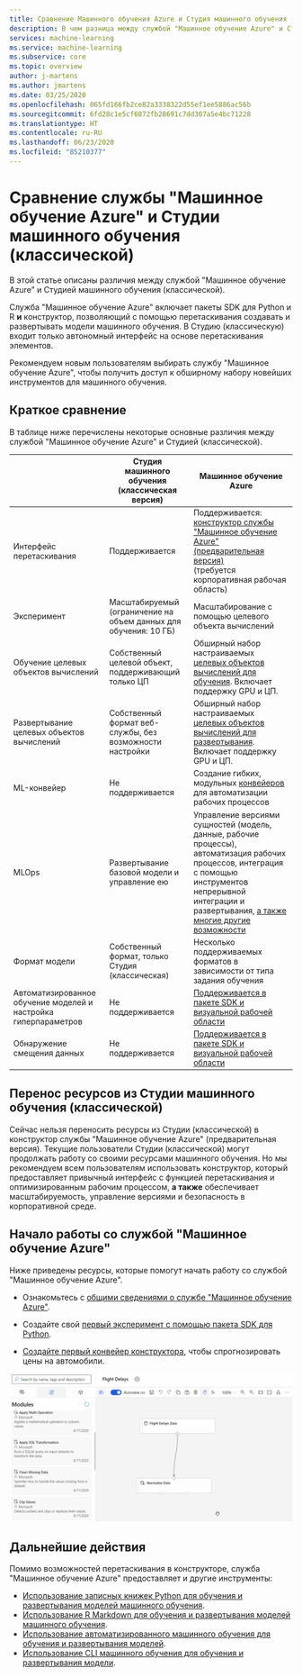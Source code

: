 ```yaml
---
title: Сравнение Машинного обучения Azure и Студия машинного обучения (классическая версия)
description: В чем разница между службой "Машинное обучение Azure" и Студией машинного обучения (классической)?
services: machine-learning
ms.service: machine-learning
ms.subservice: core
ms.topic: overview
author: j-martens
ms.author: jmartens
ms.date: 03/25/2020
ms.openlocfilehash: 065fd166fb2ce82a3338322d55ef1ee5886ac56b
ms.sourcegitcommit: 6fd28c1e5cf6872fb28691c7dd307a5e4bc71228
ms.translationtype: HT
ms.contentlocale: ru-RU
ms.lasthandoff: 06/23/2020
ms.locfileid: "85210377"
---
```

# <a name="azure-machine-learning-vs-machine-learning-studio-classic"></a>Сравнение службы "Машинное обучение Azure" и Студии машинного обучения (классической)

В этой статье описаны различия между службой "Машинное обучение Azure" и Студией машинного обучения (классической). 

Служба "Машинное обучение Azure" включает пакеты SDK для Python и R **и** конструктор, позволяющий с помощью перетаскивания создавать и развертывать модели машинного обучения. В Студию (классическую) входит только автономный интерфейс на основе перетаскивания элементов.

Рекомендуем новым пользователям выбирать службу "Машинное обучение Azure", чтобы получить доступ к обширному набору новейших инструментов для машинного обучения.

## <a name="quick-comparison"></a>Краткое сравнение

В таблице ниже перечислены некоторые основные различия между службой "Машинное обучение Azure" и Студией (классической).

| | Студия машинного обучения (классическая версия) | Машинное обучение Azure |
|---| --- | --- |
| Интерфейс перетаскивания | Поддерживается | Поддерживается: [конструктор службы "Машинное обучение Azure" (предварительная версия)](concept-designer.md) <br/>(требуется корпоративная рабочая область) | 
| Эксперимент | Масштабируемый (ограничение на объем данных для обучения: 10 ГБ) | Масштабирование с помощью целевого объекта вычислений |
| Обучение целевых объектов вычислений | Собственный целевой объект, поддерживающий только ЦП | Обширный набор настраиваемых [целевых объектов вычислений для обучения](concept-compute-target.md#train). Включает поддержку GPU и ЦП. | 
| Развертывание целевых объектов вычислений | Собственный формат веб-службы, без возможности настройки | Обширный набор настраиваемых [целевых объектов вычислений для развертывания](concept-compute-target.md#deploy). Включает поддержку GPU и ЦП. |
| ML-конвейер | Не поддерживается | Создание гибких, модульных [конвейеров](concept-ml-pipelines.md) для автоматизации рабочих процессов |
| MLOps | Развертывание базовой модели и управление ею | Управление версиями сущностей (модель, данные, рабочие процессы), автоматизация рабочих процессов, интеграция с помощью инструментов непрерывной интеграции и развертывания, [а также многие другие возможности](concept-model-management-and-deployment.md) |
| Формат модели | Собственный формат, только Студия (классическая) | Несколько поддерживаемых форматов в зависимости от типа задания обучения |
| Автоматизированное обучение моделей и настройка гиперпараметров |  Не поддерживается | [Поддерживается в пакете SDK и визуальной рабочей области](concept-automated-ml.md) | 
| Обнаружение смещения данных | Не поддерживается | [Поддерживается в пакете SDK и визуальной рабочей области](how-to-monitor-datasets.md) |


## <a name="migrate-from-machine-learning-studio-classic"></a>Перенос ресурсов из Студии машинного обучения (классической)

Сейчас нельзя переносить ресурсы из Студии (классической) в конструктор службы "Машинное обучение Azure" (предварительная версия). Текущие пользователи Студии (классической) могут продолжать работу со своими ресурсами машинного обучения. Но мы рекомендуем всем пользователям использовать конструктор, который предоставляет привычный интерфейс с функцией перетаскивания и оптимизированным рабочим процессом, **а также** обеспечивает масштабируемость, управление версиями и безопасность в корпоративной среде.

## <a name="get-started-with-azure-machine-learning"></a>Начало работы со службой "Машинное обучение Azure"

Ниже приведены ресурсы, которые помогут начать работу со службой "Машинное обучение Azure". 

- Ознакомьтесь с [общими сведениями о службе "Машинное обучение Azure"](overview-what-is-azure-ml.md).

- Создайте свой [первый эксперимент с помощью пакета SDK для Python](tutorial-1st-experiment-sdk-setup.md).

- [Создайте первый конвейер конструктора](tutorial-designer-automobile-price-train-score.md), чтобы спрогнозировать цены на автомобили.

![Пример конструктора Машинного обучения Azure](media/concept-designer/designer-drag-and-drop.gif)

## <a name="next-steps"></a>Дальнейшие действия

Помимо возможностей перетаскивания в конструкторе, служба "Машинное обучение Azure" предоставляет и другие инструменты:  
  + [Использование записных книжек Python для обучения и развертывания моделей машинного обучения](tutorial-1st-experiment-sdk-setup.md).
  + [Использование R Markdown для обучения и развертывания моделей машинного обучения](tutorial-1st-r-experiment.md). 
  + [Использование автоматизированного машинного обучения для обучения и развертывания моделей](tutorial-first-experiment-automated-ml.md).  
  + [Использование CLI машинного обучения для обучения и развертывания модели](tutorial-train-deploy-model-cli.md).


